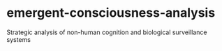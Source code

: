 # emergent-consciousness-analysis
Strategic analysis of non-human cognition and biological surveillance systems
